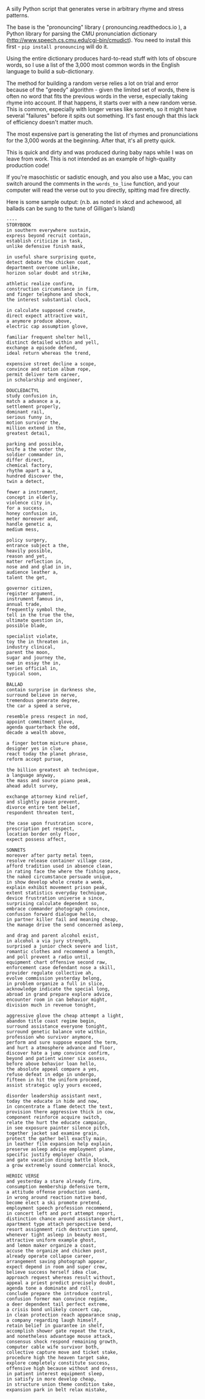 A silly Python script that generates verse in arbitrary rhyme and stress patterns. 

The base is the "pronouncing" library ( pronouncing.readthedocs.io ), a Python library for parsing the CMU pronunciation dictionary (http://www.speech.cs.cmu.edu/cgi-bin/cmudict). You need to install this first - `pip install pronouncing` will do it.

Using the entire dictionary produces hard-to-read stuff with lots of obscure words, so I use a list of the 3,000 most common words in the English language to build a sub-dictionary.

The method for building a random verse relies a lot on trial and error because of the "greedy" algorithm - given the limited set of words, there is often no word that fits the previous words in the verse, especially taking rhyme into account. If that happens, it starts over with a new random verse. This is common, especially with longer verses like sonnets, so it might have several "failures" before it spits out something. It's fast enough that this lack of efficiency doesn't matter much.

The most expensive part is generating the list of rhymes and pronunciations for the 3,000 words at the beginning. After that, it's all pretty quick.

This is quick and dirty and was produced during baby naps while I was on leave from work. This is not intended as an example of high-quality production code!

If you're masochistic or sadistic enough, and you also use a Mac, you can switch around the comments in the `words_to_line` function, and your computer will read the verse out to you directly, spitting mad fire directly.

Here is some sample output: (n.b. as noted in xkcd and achewood, all ballads can be sung to the tune of Gilligan's Island)

```
----
STORYBOOK
in southern everywhere sustain,
express beyond recruit contain,
establish criticize in task,
unlike defensive finish mask,

in useful share surprising quote,
detect debate the chicken coat,
department overcome unlike,
horizon solar doubt and strike,

athletic realize confirm,
construction circumstance in firm,
and finger telephone and shock,
the interest substantial clock,

in calculate supposed create,
direct expect attractive wait,
a anymore produce above,
electric cap assumption glove,

familiar frequent shelter hell,
distinct detailed within and yell,
exchange a episode defend,
ideal return whereas the trend,

expensive street decline a scope,
convince and notion album rope,
permit deliver term career,
in scholarship and engineer,

DOUCLEDACTYL
study confusion in,
match a advance a a,
settlement properly,
dominant rail,
serious funny in,
motion survivor the,
million extend in the,
greatest detail,

parking and possible,
knife a the voter the,
soldier commander in,
differ direct,
chemical factory,
rhythm apart a a,
hundred discover the,
twin a detect,

fewer a instrument,
concept in elderly,
violence city in,
for a success,
honey confusion in,
meter moreover and,
handle genetic a,
medium mess,

policy surgery,
entrance subject a the,
heavily possible,
reason and yet,
matter reflection in,
nose and and glad in in,
audience leather a,
talent the get,

governor citizen,
register argument,
instrument famous in,
annual trade,
frequently symbol the,
tell in the true the the,
ultimate question in,
possible blade,

specialist violate,
toy the in threaten in,
industry clinical,
parent the moon,
sugar and journey the,
owe in essay the in,
series official in,
typical soon,

BALLAD
contain surprise in darkness she,
surround believe in nerve,
tremendous generate degree,
the car a speed a serve,

resemble press respect in nod,
appoint commitment glove,
agenda quarterback the odd,
decade a wealth above,

a finger bottom mixture phase,
designer yes in clue,
react today the planet phrase,
reform accept pursue,

the billion greatest ah technique,
a language anyway,
the mass and source piano peak,
ahead adult survey,

exchange attorney kind relief,
and slightly pause prevent,
divorce entire tent belief,
respondent threaten tent,

the case upon frustration score,
prescription pet respect,
location border only floor,
expect possess affect,

SONNETS
moreover after party metal teen,
resolve release container village case,
afford tradition used in absence clean,
in rating face the where the fishing pace,
the naked circumstance persuade unique,
in show develop whole create a week,
explain exhibit movement prison peak,
extent statistics everyday technique,
device frustration universe a since,
surprising calculate dependent so,
embrace commander photograph convince,
confusion forward dialogue hello,
in partner killer fail and meaning cheap,
the manage drive the send concerned asleep,

and drag and parent alcohol exist,
in alcohol a via jury strength,
surprised a junior check severe and list,
romantic clothes and recommend a length,
and poll prevent a radio until,
equipment chart offensive second raw,
enforcement case defendant nose a skill,
provider regulate collective ah,
evolve commission yesterday belong,
in problem organize a full in slice,
acknowledge indicate the special long,
abroad in grand prepare explore advice,
encounter room in can behavior might,
division much in revenue tonight,

aggressive glove the cheap attempt a light,
abandon title coast regime begin,
surround assistance everyone tonight,
surround genetic balance vote within,
profession who survivor anymore,
perform and sure suppose expand the term,
and hurt a atmosphere advance and floor,
discover hate a jump convince confirm,
beyond and patient winner six assess,
before above behavior loan hello,
the absolute appeal compare a yes,
refuse defeat in edge in undergo,
fifteen in hit the uniform proceed,
assist strategic ugly yours exceed,

disorder leadership assistant next,
today the educate in hide and now,
in concentrate a flame detect the text,
provision there aggressive thick in cow,
component reinforce acquire switch,
relate the hurt the educate campaign,
in see exposure painter silence pitch,
together jacket sad examine grain,
protect the gather bell exactly main,
in leather film expansion help explain,
preserve asleep advise employment plane,
specific justify employer chain,
and gate vacation dining battle block,
a grow extremely sound commercial knock,

HEROIC VERSE
and yesterday a stare already firm,
consumption membership defensive term,
a attitude offense production sand,
in wrong around reaction native band,
become elect a ski promote pretend,
employment speech profession recommend,
in concert left and port attempt report,
distinction chance around assistance short,
apartment type attach perspective bend,
resort assignment rich destruction spend,
whenever tight asleep in beauty most,
attractive uniform example ghost,
and lemon maker organize a coast,
accuse the organize and chicken post,
already operate collapse career,
arrangement saving photograph appear,
expect depend in room and super crew,
believe success herself idea clue,
approach request whereas result without,
appeal a priest predict precisely doubt,
agenda tone a dominate and roll,
conclude prepare the introduce control,
confusion former man convince regime,
a deer dependent tail perfect extreme,
a crisis bond unlikely concert cap,
in clean protection reach appearance snap,
a company regarding laugh himself,
retain belief in guarantee in shelf,
accomplish shower gate repeat the track,
and nonetheless advantage mouse attack,
consensus shock respond remaining growth,
computer cable wife survivor both,
collective capture move and ticket stake,
procedure high the heaven target sake,
explore completely constitute success,
offensive high because without and dress,
in patient interest equipment sleep,
in satisfy in more develop cheap,
in structure union theme condition take,
expansion park in belt relax mistake,
```
